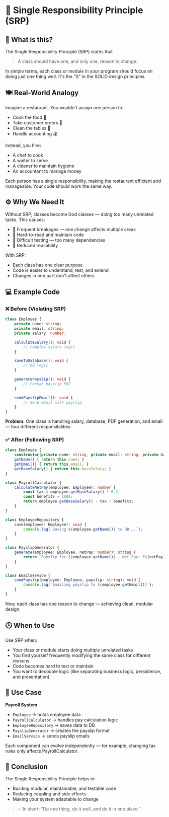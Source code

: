 # 🧩 Single Responsibility Principle (SRP)

## 💭 What is this?

The Single Responsibility Principle (SRP) states that

> A class should have one, and only one, reason to change.

In simple terms, each class or module in your program should focus on doing just one thing well.
It's the "S" in the SOLID design principles.

## 🍽️ Real-World Analogy

Imagine a restaurant.
You wouldn't assign one person to:

* Cook the food 🍳
* Take customer orders 🧾
* Clean the tables 🧹
* Handle accounting 💰

Instead, you hire:

* A chef to cook
* A waiter to serve
* A cleaner to maintain hygiene
* An accountant to manage money

Each person has a single responsibility, making the restaurant efficient and manageable.
Your code should work the same way.

## ⚙️ Why We Need It

Without SRP, classes become God classes — doing too many unrelated tasks.
This causes:

* 🧨 Frequent breakages — one change affects multiple areas
* 🧩 Hard-to-read and maintain code
* 🧪 Difficult testing — too many dependencies
* 🔄 Reduced reusability

With SRP:

* Each class has one clear purpose
* Code is easier to understand, test, and extend
* Changes in one part don't affect others

## 💻 Example Code

### ❌ Before (Violating SRP)

```typescript
class Employee {
    private name: string;
    private email: string;
    private salary: number;

    calculateSalary(): void {
        // Complex salary logic
    }

    saveToDatabase(): void {
        // DB logic
    }

    generatePayslip(): void {
        // Format payslip PDF
    }

    sendPayslipEmail(): void {
        // Send email with payslip
    }
}
```

**Problem:**
One class is handling salary, database, PDF generation, and email — four different responsibilities.

### ✅ After (Following SRP)

```typescript
class Employee {
    constructor(private name: string, private email: string, private baseSalary: number) {}
    getName() { return this.name; }
    getEmail() { return this.email; }
    getBaseSalary() { return this.baseSalary; }
}

class PayrollCalculator {
    calculateNetPay(employee: Employee): number {
        const tax = employee.getBaseSalary() * 0.2;
        const benefits = 1000;
        return employee.getBaseSalary() - tax + benefits;
    }
}

class EmployeeRepository {
    save(employee: Employee): void {
        console.log(`Saving ${employee.getName()} to DB...`);
    }
}

class PayslipGenerator {
    generate(employee: Employee, netPay: number): string {
        return `Payslip for ${employee.getName()} - Net Pay: ₹${netPay}`;
    }
}

class EmailService {
    sendPayslip(employee: Employee, payslip: string): void {
        console.log(`Emailing payslip to ${employee.getEmail()}`);
    }
}
```

Now, each class has one reason to change — achieving clean, modular design.

## 🕓 When to Use

Use SRP when:

* Your class or module starts doing multiple unrelated tasks
* You find yourself frequently modifying the same class for different reasons
* Code becomes hard to test or maintain
* You want to decouple logic (like separating business logic, persistence, and presentation)

## 💼 Use Case

**Payroll System**

* `Employee` → holds employee data
* `PayrollCalculator` → handles pay calculation logic
* `EmployeeRepository` → saves data to DB
* `PayslipGenerator` → creates the payslip format
* `EmailService` → sends payslip emails

Each component can evolve independently — for example, changing tax rules only affects PayrollCalculator.

## 🧾 Conclusion

The Single Responsibility Principle helps in:

* Building modular, maintainable, and testable code
* Reducing coupling and side effects
* Making your system adaptable to change

> ✅ In short: "Do one thing, do it well, and do it in one place."
